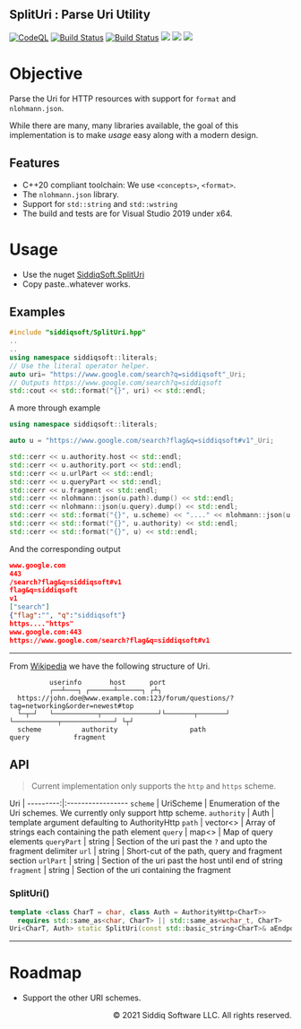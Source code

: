 ﻿SplitUri : Parse Uri Utility
-------------------------------------------
<!-- badges -->
[![CodeQL](https://github.com/SiddiqSoft/SplitUri/actions/workflows/codeql-analysis.yml/badge.svg)](https://github.com/SiddiqSoft/SplitUri/actions/workflows/codeql-analysis.yml)
[![Build Status](https://dev.azure.com/siddiqsoft/siddiqsoft/_apis/build/status/SiddiqSoft.SplitUri?branchName=main)](https://dev.azure.com/siddiqsoft/siddiqsoft/_build/latest?definitionId=14&branchName=main)
[![Build Status](https://dev.azure.com/siddiqsoft/siddiqsoft/_apis/build/status/SiddiqSoft.SplitUri?branchName=develop)](https://dev.azure.com/siddiqsoft/siddiqsoft/_build/latest?definitionId=14&branchName=develop)
![](https://img.shields.io/nuget/v/SiddiqSoft.SplitUri)
![](https://img.shields.io/github/v/tag/SiddiqSoft/SplitUri)
![](https://img.shields.io/azure-devops/tests/siddiqsoft/siddiqsoft/14)
<!--![](https://img.shields.io/azure-devops/coverage/siddiqsoft/siddiqsoft/14)-->
<!-- end badges -->

# Objective

Parse the Uri for HTTP resources with support for `format` and `nlohmann.json`.

While there are many, many libraries available, the goal of this implementation is to make *usage* easy along with a modern design.

## Features
- C++20 compliant toolchain: We use `<concepts>`, `<format>`.
- The `nlohmann.json` library.
- Support for `std::string` and `std::wstring`
- The build and tests are for Visual Studio 2019 under x64.

# Usage
- Use the nuget [SiddiqSoft.SplitUri](https://www.nuget.org/packages/SiddiqSoft.SplitUri/)
- Copy paste..whatever works.

## Examples

```cpp
#include "siddiqsoft/SplitUri.hpp"
..
..
using namespace siddiqsoft::literals;
// Use the literal operator helper.
auto uri= "https://www.google.com/search?q=siddiqsoft"_Uri;
// Outputs https://www.google.com/search?q=siddiqsoft
std::cout << std::format("{}", uri) << std::endl;
```

A more through example

```cpp
using namespace siddiqsoft::literals;

auto u = "https://www.google.com/search?flag&q=siddiqsoft#v1"_Uri;

std::cerr << u.authority.host << std::endl;
std::cerr << u.authority.port << std::endl;
std::cerr << u.urlPart << std::endl;
std::cerr << u.queryPart << std::endl;
std::cerr << u.fragment << std::endl;
std::cerr << nlohmann::json(u.path).dump() << std::endl;
std::cerr << nlohmann::json(u.query).dump() << std::endl;
std::cerr << std::format("{}", u.scheme) << "...." << nlohmann::json(u.scheme).dump() << std::endl;
std::cerr << std::format("{}", u.authority) << std::endl;
std::cerr << std::format("{}", u) << std::endl;
```

And the corresponding output

```json
www.google.com
443
/search?flag&q=siddiqsoft#v1
flag&q=siddiqsoft
v1
["search"]
{"flag":"", "q":"siddiqsoft"}
https...."https"
www.google.com:443
https://www.google.com/search?flag&q=siddiqsoft#v1
```

<hr/>

From [Wikipedia](https://en.wikipedia.org/wiki/Uniform_Resource_Identifier#Syntax) we have the following structure of Uri.

			  userinfo       host      port
			  ┌──┴───┐ ┌──────┴──────┐ ┌┴┐
	  https://john.doe@www.example.com:123/forum/questions/?tag=networking&order=newest#top
	  └─┬─┘   └───────────┬──────────────┘└───────┬───────┘ └───────────┬─────────────┘ └┬┘
	  scheme          authority                  path                 query           fragment

## API

> Current implementation only supports the `http` and `https` scheme.


Uri       |
---------:|:-----------------
`scheme` | UriScheme | Enumeration of the Uri schemes. We currently only support http scheme.
`authority` | Auth  | template argument defaulting to AuthorityHttp
`path` | vector<> | Array of strings each containing the path element
`query` | map<> | Map of query elements
`queryPart` | string | Section of the uri past the `?` and upto the fragment delimiter
`url` | string | Short-cut of the path, query and fragment section
`urlPart` | string | Section of the uri past the host until end of string
`fragment` | string | Section of the uri containing the fragment


### SplitUri()

```cpp
template <class CharT = char, class Auth = AuthorityHttp<CharT>>
  requires std::same_as<char, CharT> || std::same_as<wchar_t, CharT>
Uri<CharT, Auth> static SplitUri(const std::basic_string<CharT>& aEndpoint);
```


<hr/>

# Roadmap

- Support the other URI schemes.

<p align="right">
&copy; 2021 Siddiq Software LLC. All rights reserved.
</p>
